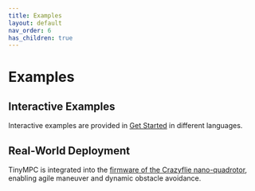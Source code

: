 ```yaml
---
title: Examples
layout: default
nav_order: 6
has_children: true
---
```


# Examples

## Interactive Examples

Interactive examples are provided in [Get Started](/docs/get-started/get-started/) in different languages.

## Real-World Deployment

TinyMPC is integrated into the [firmware of the Crazyflie nano-quadrotor](https://github.com/bitcraze/crazyflie-firmware), enabling agile maneuver and dynamic obstacle avoidance.
